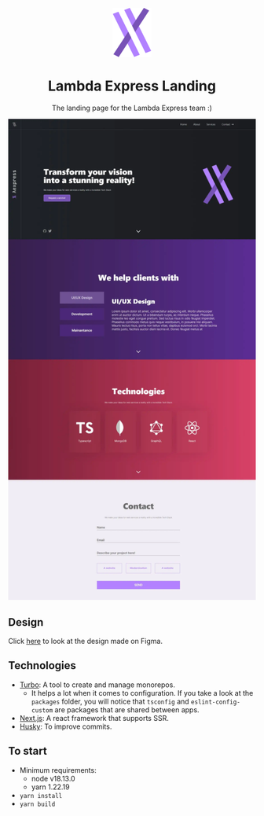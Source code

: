 <p></p>
<p align="center"><img alt="Lambda express Logo" height="100px" src="/logo.png"></p>
<h1 align="center">Lambda Express Landing</h1>
<p align="center"> The landing page for the Lambda Express team :)</p>
<p align="center"><img alt="Lambda express" src="/lambda_optimized.webp"></p>

## Design

Click [here](https://www.figma.com/file/Z1WRcmXUHNp00NRRJ1nBkz/Lambda-Express?node-id=30%3A5&t=xv1YlWnsmdj6Jeqq-1) to look at the design made on Figma.

## Technologies

- [Turbo](https://turbo.build/): A tool to create and manage monorepos.
    - It helps a lot when it comes to configuration. If you take a look at the `packages` folder, you will notice that `tsconfig` and `eslint-config-custom` are packages that are shared between apps.
- [Next.js](https://nextjs.org/): A react framework that supports SSR.
- [Husky](https://www.npmjs.com/package/husky): To improve commits.

## To start

- Minimum requirements:
    - node v18.13.0
    - yarn 1.22.19
- `yarn install`
- `yarn build`
